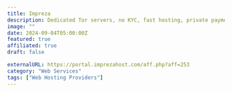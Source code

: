 ```yaml
---
title: Impreza
description: Dedicated Tor servers, no KYC, fast hosting, private payments, easy setup.
image: ""
date: 2024-09-04T05:00:00Z
featured: true
affiliated: true
draft: false

externalURL: https://portal.imprezahost.com/aff.php?aff=253
category: "Web Services"
tags: ["Web Hosting Providers"]
---
```

